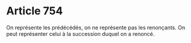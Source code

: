 # Article 754

On représente les prédécédés, on ne représente pas les renonçants.   On peut représenter celui à la succession duquel on a renoncé.